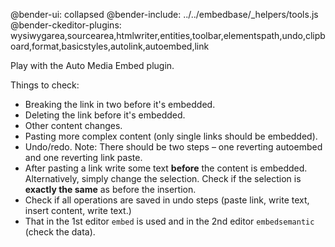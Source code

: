 @bender-ui: collapsed
@bender-include: ../../embedbase/_helpers/tools.js
@bender-ckeditor-plugins:
wysiwygarea,sourcearea,htmlwriter,entities,toolbar,elementspath,undo,clipboard,format,basicstyles,autolink,autoembed,link

Play with the Auto Media Embed plugin.

Things to check:

* Breaking the link in two before it's embedded.
* Deleting the link before it's embedded.
* Other content changes.
* Pasting more complex content (only single links should be embedded).
* Undo/redo. Note: There should be two steps &ndash; one reverting autoembed and one reverting link paste.
* After pasting a link write some text **before** the content is embedded. Alternatively, simply change the selection.
  Check if the selection is **exactly the same** as before the insertion.
* Check if all operations are saved in undo steps (paste link, write text, insert content, write text.)
* That in the 1st editor `embed` is used and in the 2nd editor `embedsemantic` (check the data).
